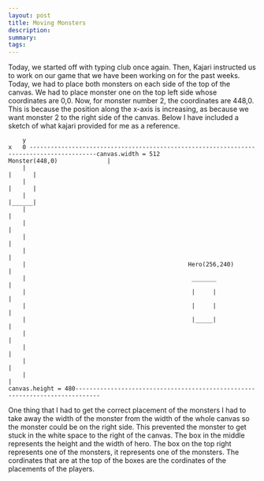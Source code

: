 ```yaml
---
layout: post
title: Moving Monsters 
description: 
summary: 
tags:
---
```

Today, we started off with typing club once again. Then, Kajari instructed us to work on our game that we have been working on for the past weeks. Today, we had to place both monsters on each side of the top of the canvas. We had to place monster one on the top left side whose coordinates are 0,0. Now, for monster number 2, the coordinates are 448,0. This is because the position along the x-axis is increasing, as because we want monster 2 to the right side of the canvas. Below I have included a sketch of what kajari provided for me as a reference.
```  
    y                                                                                   
x   0 -----------------------------------------------------------------------------------------canvas.width = 512                                                                 Monster(448,0)              |
    |                                                                                    |      |
    |                                                                                    |      |
    |                                                                                    |______|
    |                                                                                           |
    |                                                                                           |
    |                                                                                           |
    |                                                                                           |
    |                                              Hero(256,240)                                |
    |                                               _______                                     |
    |                                               |     |                                     |
    |                                               |     |                                     |
    |                                               |_____|                                     |
    |                                                                                           |
    |                                                                                           |
    |                                                                                           |
    |                                                                                           |
canvas.height = 480-----------------------------------------------------------------------------
```    
One thing that I had to get the correct placement of the monsters I had to take away the width of the monster from the width of the whole canvas so the monster could be on the right side. This prevented the monster to get stuck in the white space to the right of the canvas. The box in the middle represents the height and the width of hero. The box on the top right represents one of the monsters, it represents one of the monsters. The cordinates that are at the top of the boxes are the cordinates of the placements of the players.
